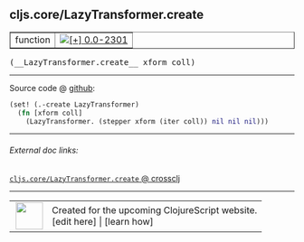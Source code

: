 ## cljs.core/LazyTransformer.create



 <table border="1">
<tr>
<td>function</td>
<td><a href="https://github.com/cljsinfo/cljs-api-docs/tree/0.0-2301"><img valign="middle" alt="[+] 0.0-2301" title="Added in 0.0-2301" src="https://img.shields.io/badge/+-0.0--2301-lightgrey.svg"></a> </td>
</tr>
</table>


 <samp>
(__LazyTransformer.create__ xform coll)<br>
</samp>

---







Source code @ [github](https://github.com/clojure/clojurescript/blob/r2307/src/cljs/cljs/core.cljs#L3058-L3060):

```clj
(set! (.-create LazyTransformer)
  (fn [xform coll]
    (LazyTransformer. (stepper xform (iter coll)) nil nil nil)))
```

<!--
Repo - tag - source tree - lines:

 <pre>
clojurescript @ r2307
└── src
    └── cljs
        └── cljs
            └── <ins>[core.cljs:3058-3060](https://github.com/clojure/clojurescript/blob/r2307/src/cljs/cljs/core.cljs#L3058-L3060)</ins>
</pre>

-->

---



###### External doc links:

[`cljs.core/LazyTransformer.create` @ crossclj](http://crossclj.info/fun/cljs.core.cljs/LazyTransformer.create.html)<br>

---

 <table>
<tr><td>
<img valign="middle" align="right" width="48px" src="http://i.imgur.com/Hi20huC.png">
</td><td>
Created for the upcoming ClojureScript website.<br>
[edit here] | [learn how]
</td></tr></table>

[edit here]:https://github.com/cljsinfo/cljs-api-docs/blob/master/cljsdoc/cljs.core_LazyTransformerDOTcreate.cljsdoc
[learn how]:https://github.com/cljsinfo/cljs-api-docs/wiki/cljsdoc-files

<!--

This information was too distracting to show to readers, but I'll leave it
commented here since it is helpful to:

- pretty-print the data used to generate this document
- and show how to retrieve that data



The API data for this symbol:

```clj
{:ns "cljs.core",
 :name "LazyTransformer.create",
 :signature ["[xform coll]"],
 :history [["+" "0.0-2301"]],
 :parent-type "LazyTransformer",
 :type "function",
 :full-name-encode "cljs.core_LazyTransformerDOTcreate",
 :source {:code "(set! (.-create LazyTransformer)\n  (fn [xform coll]\n    (LazyTransformer. (stepper xform (iter coll)) nil nil nil)))",
          :title "Source code",
          :repo "clojurescript",
          :tag "r2307",
          :filename "src/cljs/cljs/core.cljs",
          :lines [3058 3060]},
 :full-name "cljs.core/LazyTransformer.create"}

```

Retrieve the API data for this symbol:

```clj
;; from Clojure REPL
(require '[clojure.edn :as edn])
(-> (slurp "https://raw.githubusercontent.com/cljsinfo/cljs-api-docs/catalog/cljs-api.edn")
    (edn/read-string)
    (get-in [:symbols "cljs.core/LazyTransformer.create"]))
```

-->
